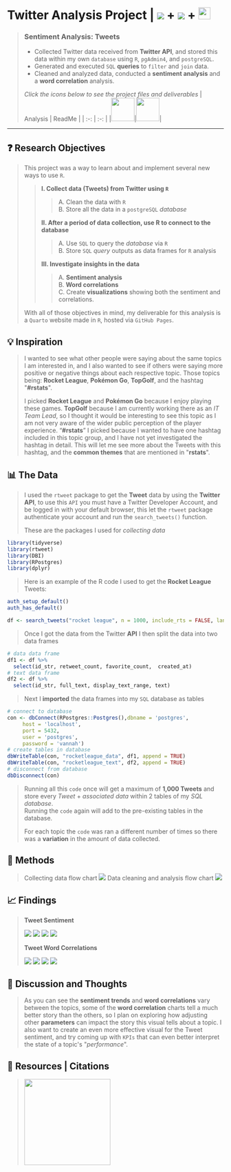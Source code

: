 # **Twitter Analysis Project |** ![](rstudiobadge.svg) **+** ![](postgresql.svg) **+** <img src="quarto.png" height="28px">
> ### **Sentiment Analysis: Tweets**
> - Collected Twitter data received from **Twitter API**, and stored this data within my own `database` using `R`, `pgAdmin4`, and `postgreSQL`.
> - Generated and executed `SQL` **queries** to `filter` and `join` data.
> - Cleaned and analyzed data, conducted a **sentiment analysis** and a **word correlation** analysis.
>
> *Click the icons below to see the project files and deliverables*
> | Analysis | ReadMe |
> | :-: | :-: |
> |[<img src="journal-richtext.svg" width="54px">](https://bradfordjohnson.github.io/twitter-analysis-project/)|[<img src="github.svg" width="54px">](https://github.com/bradfordjohnson/twitter-analysis-project/blob/t/README.md)|

---
## **❓ Research Objectives** 
> This project was a way to learn about and implement several new ways to use `R`.
> 
> > **I. Collect data (Tweets) from Twitter using `R`**  
> > > A. Clean the data with `R`  
> > > B. Store all the data in a `postgreSQL` *database*  
> > 
> > **II. After a period of data collection, use R to connect to the database**  
> > > A. Use `SQL` to query the *database* via `R`  
> > > B. Store `SQL` *query* outputs as data frames for `R` analysis 
> >  
> > **III. Investigate insights in the data**  
> > > A. **Sentiment analysis**  
> > > B. **Word correlations**  
> > > C. Create **visualizations** showing both the sentiment and correlations. 
> >
> With all of those objectives in mind, my deliverable for this analysis is a `Quarto` website made in `R`, hosted via `GitHub Pages`.
## **💡 Inspiration**
> I wanted to see what other people were saying about the same topics I am interested in, and I also wanted to see if others were saying more positive or negative things about each respective topic. Those topics being: **Rocket League**, **Pokémon Go**, **TopGolf**, and the hashtag "**#rstats**".  
> 
> I picked **Rocket League** and **Pokémon Go** because I enjoy playing these games. **TopGolf** because I am currently working there as an *IT Team Lead*, so I thought it would be interesting to see this topic as I am not very aware of the wider public perception of the player experience. “**#rstats**” I picked because I wanted to have one hashtag included in this topic group, and I have not yet investigated the hashtag in detail. This will let me see more about the Tweets with this hashtag, and the **common themes** that are mentioned in "**rstats**". 
## **📊 The Data**
> I used the `rtweet` package to get the **Tweet** data by using the **Twitter API**, to use this `API` you must have a Twitter Developer Account, and be logged in with your default browser, this let the `rtweet` package authenticate your account and run the `search_tweets()` function.  
>  
> These are the packages I used for *collecting data*
``` r
library(tidyverse)
library(rtweet)
library(DBI)
library(RPostgres)
library(dplyr)
```
> Here is an example of the R code I used to get the **Rocket League** Tweets:   
``` r
auth_setup_default()
auth_has_default()

df <- search_tweets("rocket league", n = 1000, include_rts = FALSE, lang = "en")
```
> Once I got the data from the Twitter **API** I then split the data into two data frames
``` r
# data data frame
df1 <- df %>%
  select(id_str, retweet_count, favorite_count,  created_at)
# text data frame
df2 <- df %>%
  select(id_str, full_text, display_text_range, text)
 ```
 > Next I **imported** the data frames into my `SQL` database as tables  
 ``` r
# connect to database
con <- dbConnect(RPostgres::Postgres(),dbname = 'postgres',
      host = 'localhost',
      port = 5432,
      user = 'postgres',
      password = 'vannah')
# create tables in database
dbWriteTable(con, "rocketleague_data", df1, append = TRUE)
dbWriteTable(con, "rocketleague_text", df2, append = TRUE)
# disconnect from database
dbDisconnect(con)
```
> Running all this `code` once will get a maximum of **1,000 Tweets** and store every *Tweet* + *associated data* within 2 tables of my *SQL database*.  
> Running the `code` again will add to the pre-existing tables in the database.
> 
> For each topic the `code` was ran a different number of times so there was a **variation** in the amount of data collected.
## **📐 Methods**
> Collecting data flow chart 
> ![](data-collection.png)
> Data cleaning and analysis flow chart
> ![](data-cleaning-analysis.png)
## **📈 Findings**
> **Tweet Sentiment**  
>
> ![](rlts.png)
> ![](pogots.png)
> ![](tgts.png)
> ![](rstatsts.png)
>
> **Tweet Word Correlations**  
>
> ![](rlc.png)
> ![](pogoc.png)
> ![](tgc.png)
> ![](rstatsc.png)
## **💬 Discussion and Thoughts**
> As you can see the **sentiment trends** and **word correlations** vary between the topics, some of the **word correlation** charts tell a much better story than the others, so I plan on exploring how adjusting other **parameters** can impact the story this visual tells about a topic. I also want to create an even more effective visual for the Tweet sentiment, and try coming up with `KPIs` that can even better interpret the state of a topic's "*performance*".
## **📖 Resources | Citations**
> [<img src="https://github.com/ropensci/rtweet/blob/master/man/figures/logo.png?raw=true" width="200px">](https://docs.ropensci.org/rtweet/)
